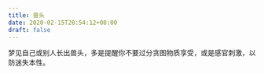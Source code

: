 ```yaml
---
title: 兽头
date: 2020-02-15T20:54:12+08:00
draft: false
---
```


梦见自己或别人长出兽头，多是提醒你不要过分贪图物质享受，或是感官刺激，以防迷失本性。
